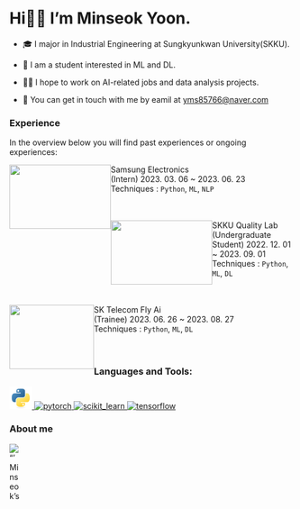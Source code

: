 <h1 align="left">Hi✋🏻 I’m Minseok Yoon.</h1>

- 🎓 I major in Industrial Engineering at Sungkyunkwan University(SKKU).

- 🌱 I am a student interested in ML and DL.
  
- 🙏🏻 I hope to work on AI-related jobs and data analysis projects.
  
- 💬 You can get in touch with me by eamil at yms85766@naver.com

### Experience
In the overview below you will find past experiences or ongoing experiences:

<img align="left" height="114px" width="180px" src="https://github.com/mminseok1/mminseok1/assets/123230900/b63e213e-72a6-48aa-a748-8008fe04db58"/>

Samsung Electronics\
(Intern) 2023. 03. 06 ~ 2023. 06. 23 \
Techniques :  `Python`, `ML`, `NLP`  \
<br/>
<br/>

<img align="left" height="114px" width="180px" src="https://github.com/mminseok1/mminseok1/assets/123230900/82b15e7c-662e-442d-999e-10243f4ba978"/>

SKKU Quality Lab \
(Undergraduate Student) 2022. 12. 01 ~ 2023. 09. 01 \
Techniques :  `Python`, `ML`, `DL` \
<br/>
<br/>

<img align="left" height="114px" width="150px" src="https://github.com/mminseok1/mminseok1/assets/123230900/0685aa86-7433-43dd-86c6-088f8a82e9f0"/>

SK Telecom Fly Ai \
(Trainee) 2023. 06. 26 ~ 2023. 08. 27 \
Techniques :  `Python`, `ML`, `DL` 
<br/>
<br/>
<br/>

<h3 align="left">Languages and Tools:</h3>
<p align="left"> <a href="https://www.python.org" target="_blank" rel="noreferrer"> <img src="https://raw.githubusercontent.com/devicons/devicon/master/icons/python/python-original.svg" alt="python" width="40" height="40"/> </a> <a href="https://pytorch.org/" target="_blank" rel="noreferrer"> <img src="https://www.vectorlogo.zone/logos/pytorch/pytorch-icon.svg" alt="pytorch" width="40" height="40"/> </a> <a href="https://scikit-learn.org/" target="_blank" rel="noreferrer"> <img src="https://upload.wikimedia.org/wikipedia/commons/0/05/Scikit_learn_logo_small.svg" alt="scikit_learn" width="40" height="40"/> </a> <a href="https://www.tensorflow.org" target="_blank" rel="noreferrer"> <img src="https://www.vectorlogo.zone/logos/tensorflow/tensorflow-icon.svg" alt="tensorflow" width="40" height="40"/> </a> </p>


### About me
<a href="https://www.instagram.com/mminseok_/" target="_blank">
  <img align="left" alt=“’Minseok’s Instagram" width="22px" src="https://raw.githubusercontent.com/hussainweb/hussainweb/main/icons/instagram.png" /> 
<br/>
<br/>
